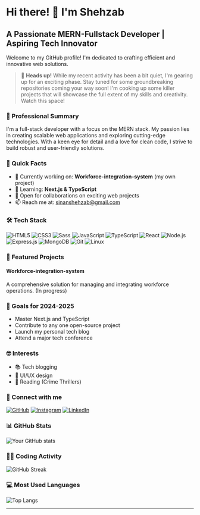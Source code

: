 # Hi there! 👋 I'm Shehzab

## A Passionate MERN-Fullstack Developer | Aspiring Tech Innovator

Welcome to my GitHub profile! I'm dedicated to crafting efficient and innovative web solutions.

> 🚀 **Heads up!** While my recent activity has been a bit quiet, I'm gearing up for an exciting phase. Stay tuned for some groundbreaking repositories coming your way soon! I'm cooking up some killer projects that will showcase the full extent of my skills and creativity. Watch this space!

### 💼 Professional Summary

I'm a full-stack developer with a focus on the MERN stack. My passion lies in creating scalable web applications and exploring cutting-edge technologies. With a keen eye for detail and a love for clean code, I strive to build robust and user-friendly solutions.

### 🚀 Quick Facts

- 🔭 Currently working on: **Workforce-integration-system** (my own project)
- 🌱 Learning: **Next.js & TypeScript**
- 💼 Open for collaborations on exciting web projects
- 📫 Reach me at: [sinanshehzab@gmail.com](mailto:sinanshehzab@gmail.com)

### 🛠️ Tech Stack

![HTML5](https://img.shields.io/badge/-HTML5-E34F26?style=flat-square&logo=html5&logoColor=white)
![CSS3](https://img.shields.io/badge/-CSS3-1572B6?style=flat-square&logo=css3)
![Sass](https://img.shields.io/badge/-Sass-CC6699?style=flat-square&logo=sass&logoColor=white)
![JavaScript](https://img.shields.io/badge/-JavaScript-F7DF1E?style=flat-square&logo=javascript&logoColor=black)
![TypeScript](https://img.shields.io/badge/-TypeScript-3178C6?style=flat-square&logo=typescript&logoColor=white)
![React](https://img.shields.io/badge/-React-61DAFB?style=flat-square&logo=react&logoColor=black)
![Node.js](https://img.shields.io/badge/-Node.js-339933?style=flat-square&logo=node.js&logoColor=white)
![Express.js](https://img.shields.io/badge/-Express.js-000000?style=flat-square&logo=express&logoColor=white)
![MongoDB](https://img.shields.io/badge/-MongoDB-47A248?style=flat-square&logo=mongodb&logoColor=white)
![Git](https://img.shields.io/badge/-Git-F05032?style=flat-square&logo=git&logoColor=white)
![Linux](https://img.shields.io/badge/-Linux-FCC624?style=flat-square&logo=linux&logoColor=black)

### 🌟 Featured Projects

#### Workforce-integration-system
A comprehensive solution for managing and integrating workforce operations. (In progress)

### 🎯 Goals for 2024-2025

- Master Next.js and TypeScript
- Contribute to any one open-source project
- Launch my personal tech blog
- Attend a major tech conference

### 🤓 Interests

- 📚 Tech blogging
- 🎨 UI/UX design
- 📖 Reading (Crime Thrillers)
  

### 🤝 Connect with me

[![GitHub](https://img.shields.io/badge/-GitHub-181717?style=flat-square&logo=github)](https://github.com/shehzab)
[![Instagram](https://img.shields.io/badge/-Instagram-E4405F?style=flat-square&logo=instagram&logoColor=white)](https://instagram.com/_shehzab_)
[![LinkedIn](https://img.shields.io/badge/-LinkedIn-0A66C2?style=flat-square&logo=linkedin)](https://www.linkedin.com/in/shehzab)

### 📊 GitHub Stats

![Your GitHub stats](https://github-readme-stats.vercel.app/api?username=shehzab&show_icons=true&theme=radical)

### 👨‍💻 Coding Activity

![GitHub Streak](https://github-readme-streak-stats.herokuapp.com/?user=shehzab&theme=dark)

### 💻 Most Used Languages

![Top Langs](https://github-readme-stats.vercel.app/api/top-langs/?username=shehzab&layout=compact)

---

